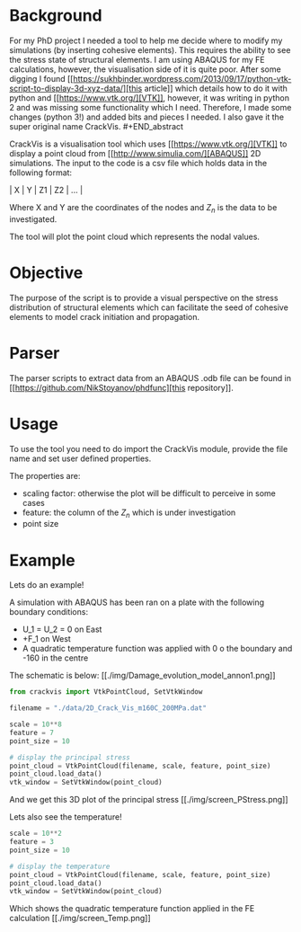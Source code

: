 # Background
For my PhD project I needed a tool to help me decide where to modify
my simulations (by inserting cohesive elements). This requires the
ability to see the stress state of structural elements. I am using
ABAQUS for my FE calculations, however, the visualisation side of it
is quite poor. After some digging I found [[https://sukhbinder.wordpress.com/2013/09/17/python-vtk-script-to-display-3d-xyz-data/][this article]] which details
how to do it with python and [[https://www.vtk.org/][VTK]], however, it was writing in python 2
and was missing some functionality which I need. Therefore, I made
some changes (python 3!) and added bits and pieces I needed. I also
gave it the super original name CrackVis.
#+END_abstract

CrackVis is a visualisation tool which uses [[https://www.vtk.org/][VTK]] to display a point
cloud from [[http://www.simulia.com/][ABAQUS]] 2D simulations. The input to the code is a csv file
which holds data in the following format:

| X | Y | Z1 | Z2 | ... |

Where X and Y are the coordinates of the nodes and $Z_n$ is the data
to be investigated.

The tool will plot the point cloud which represents the nodal values.

# Objective
The purpose of the script is to provide a visual perspective on the
stress distribution of structural elements which can facilitate the
seed of cohesive elements to model crack initiation and propagation.

# Parser
The parser scripts to extract data from an ABAQUS .odb file can be
found in [[https://github.com/NikStoyanov/phdfunc][this repository]].

# Usage
To use the tool you need to do import the CrackVis module, provide the file name
and set user defined properties.

The properties are:
- scaling factor: otherwise the plot will be difficult to perceive in some cases
- feature: the column of the $Z_n$ which is under investigation
- point size

# Example

Lets do an example!

A simulation with ABAQUS has been ran on a plate with the following
boundary conditions:
- U_1 = U_2 = 0 on East
- +F_1 on West
- A quadratic temperature function was applied with 0 o the boundary and -160 in the centre

The schematic is below:
[[./img/Damage_evolution_model_annon1.png]]

```python
from crackvis import VtkPointCloud, SetVtkWindow

filename = "./data/2D_Crack_Vis_m160C_200MPa.dat"

scale = 10**8
feature = 7
point_size = 10

# display the principal stress
point_cloud = VtkPointCloud(filename, scale, feature, point_size)
point_cloud.load_data()
vtk_window = SetVtkWindow(point_cloud)
```

And we get this 3D plot of the principal stress
[[./img/screen_PStress.png]]

Lets also see the temperature!

```python
scale = 10**2
feature = 3
point_size = 10

# display the temperature
point_cloud = VtkPointCloud(filename, scale, feature, point_size)
point_cloud.load_data()
vtk_window = SetVtkWindow(point_cloud)
```

Which shows the quadratic temperature function applied in the FE calculation
[[./img/screen_Temp.png]]

